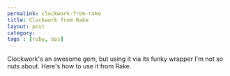 ```yaml
---
permalink: clockwork-from-rake
title: Clockwork from Rake
layout: post
category: 
tags : [ruby, ops]
---
```


Clockwork's an awesome gem, but using it via its funky wrapper I'm not so nuts
about. Here's how to use it from Rake.

<script src="https://gist.github.com/1111174.js?file=clockwork.rake"></script>
